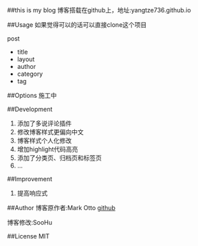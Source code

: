 ##this is my blog
博客搭载在github上，地址:yangtze736.github.io

##Usage
如果觉得可以的话可以直接clone这个项目

post

* title
* layout
* author
* category
* tag


##Options
施工中

##Development
1. 添加了多说评论插件
2. 修改博客样式更偏向中文
3. 博客样式个人化修改
4. 增加highlight代码高亮
5. 添加了分类页、归档页和标签页
6. ...


##Improvement
1. 提高响应式


##Author
博客原作者:Mark Otto 
[github](github.com/mdo)

博客修改:SooHu

##License
MIT

